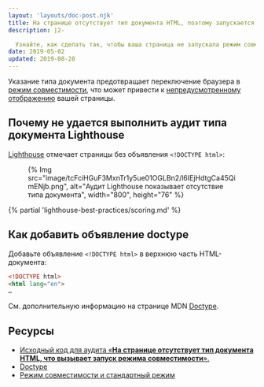 ```yaml
---
layout: 'layouts/doc-post.njk'
title: На странице отсутствует тип документа HTML, поэтому запускается режим совместимости
description: |2-

  Узнайте, как сделать так, чтобы ваша страница не запускала режим совместимости в более ранних версиях браузеров.
date: 2019-05-02
updated: 2019-08-28
---
```


Указание типа документа предотвращает переключение браузера в [режим совместимости](https://developer.mozilla.org/docs/Web/HTML/Quirks_Mode_and_Standards_Mode), что может привести к [непредусмотренному отображению](https://quirks.spec.whatwg.org/#css) вашей страницы.

## Почему не удается выполнить аудит типа документа Lighthouse

[Lighthouse](https://developers.google.com/web/tools/lighthouse/) отмечает страницы без объявления `<!DOCTYPE html>`:

<figure>{% Img src="image/tcFciHGuF3MxnTr1y5ue01OGLBn2/l6IEjHdtgCa45QimENjb.png", alt="Аудит Lighthouse показывает отсутствие типа документа", width="800", height="76" %}</figure>

{% partial 'lighthouse-best-practices/scoring.md' %}

## Как добавить объявление doctype

Добавьте объявление `<!DOCTYPE html>` в верхнюю часть HTML-документа:

```html
<!DOCTYPE html>
<html lang="en">
…
```

См. дополнительную информацию на странице MDN [Doctype](https://developer.mozilla.org/docs/Glossary/Doctype).

## Ресурсы

- [Исходный код для аудита «**На странице отсутствует тип документа HTML, что вызывает запуск режима совместимости**».](https://github.com/GoogleChrome/lighthouse/blob/ecd10efc8230f6f772e672cd4b05e8fbc8a3112d/lighthouse-core/audits/dobetterweb/doctype.js)
- [Doctype](https://developer.mozilla.org/docs/Glossary/Doctype)
- [Режим совместимости и стандартный режим](https://developer.mozilla.org/docs/Web/HTML/Quirks_Mode_and_Standards_Mode)
